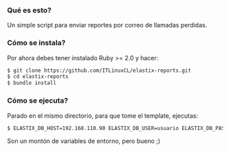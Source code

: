 ### Qué es esto?
Un simple script para enviar reportes por correo de llamadas perdidas.


### Cómo se instala?
Por ahora debes tener instalado Ruby >= 2.0 y hacer:

```bash
$ git clone https://github.com/ITLinuxCL/elastix-reports.git
$ cd elastix-reports
$ bundle install
```

### Cómo se ejecuta?
Parado en el mismo directorio, para que tome el template, ejecutas:

```bash
$ ELASTIX_DB_HOST=192.168.110.90 ELASTIX_DB_USER=usuario ELASTIX_DB_PASSWD=password ELASTIX_DB_NAME=asteriskcdrdb ELASTIX_EMAIL_FROM="Maggie <emaio@example.com>" ELASTIX_EMAIL_TO="mantencion@example.com" ELASTIX_EMAIL_SMTP=mail.example.com ruby elastix-reports.rb
```

Son un montón de variables de entorno, pero bueno ;)